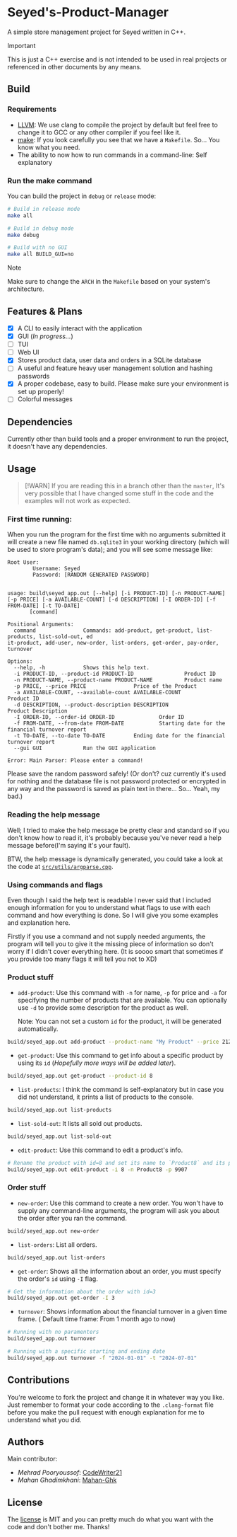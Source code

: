 Seyed's-Product-Manager
=======================
A simple store management project for Seyed written in C++.

> [!IMPORTANT]
> This is just a C++ exercise and is not intended to be used in real projects or referenced in other documents by any means.

Build
-----

### Requirements

+ [LLVM](https://clang.llvm.org/): We use clang to compile the project by default but
  feel free to change it to GCC or any other compiler if you feel like it.
+ [make](https://www.gnu.org/software/make/): If you look carefully you see that we have a `Makefile`.
  So... You know what you need.
+ The ability to now how to run commands in a command-line: Self explanatory

### Run the make command

You can build the project in `debug` or `release` mode:

```bash
# Build in release mode
make all

# Build in debug mode
make debug

# Build with no GUI
make all BUILD_GUI=no
```

> [!NOTE]
> Make sure to change the `ARCH` in the `Makefile` based on your system's architecture.

Features & Plans
----------------

+ [x] A CLI to easily interact with the application
+ [x] GUI (_In progress..._)
+ [ ] TUI
+ [ ] Web UI
+ [x] Stores product data, user data and orders in a SQLite database
+ [ ] A useful and feature heavy user management solution and hashing passwords
+ [x] A proper codebase, easy to build. Please make sure your environment is set up properly!
+ [ ] Colorful messages

Dependencies
------------

Currently other than build tools and a proper environment to run the project, it doesn't
have any dependencies.

Usage
-----

> [!WARN]
> If you are reading this in a branch other than the `master`, It's very possible that
> I have changed some stuff in the code and the examples will not work as expected.

### First time running:

When you run the program for the first time with no arguments submitted it will create
a new file named `db.sqlite3` in your working directory (which will be used to store 
program's data); and you will see some message like:
```
Root User:
        Username: Seyed
        Password: [RANDOM GENERATED PASSWORD]


usage: build\seyed_app.out [--help] [-i PRODUCT-ID] [-n PRODUCT-NAME] [-p PRICE] [-a AVAILABLE-COUNT] [-d DESCRIPTION] [-I ORDER-ID] [-f FROM-DATE] [-t TO-DATE]
       [command]

Positional Arguments:
  command               Commands: add-product, get-product, list-products, list-sold-out, ed
it-product, add-user, new-order, list-orders, get-order, pay-order, turnover

Options:
  --help, -h            Shows this help text.
  -i PRODUCT-ID, --product-id PRODUCT-ID                Product ID
  -n PRODUCT-NAME, --product-name PRODUCT-NAME          Product name
  -p PRICE, --price PRICE               Price of the Product
  -a AVAILABLE-COUNT, --available-count AVAILABLE-COUNT         Product ID
  -d DESCRIPTION, --product-description DESCRIPTION             Product Description
  -I ORDER-ID, --order-id ORDER-ID              Order ID
  -f FROM-DATE, --from-date FROM-DATE           Starting date for the financial turnover report
  -t TO-DATE, --to-date TO-DATE         Ending date for the financial turnover report
  --gui GUI             Run the GUI application

Error: Main Parser: Please enter a command!
```


Please save the random password safely! (Or don't? cuz currently it's used for nothing
and the database file is not password protected or encrypted in any way and the password
is saved as plain text in there... So... Yeah, my bad.)

### Reading the help message

Well; I tried to make the help message be pretty clear and standard so if you don't know
how to read it, it's probably because you've never read a help message before(I'm
saying it's your fault).

BTW, the help message is dynamically generated, you could take a look at the code at
[`src/utils/argparse.cpp`](./src/utils/argparse.cpp).

### Using commands and flags

Even though I said the help text is readable I never said that I included enough
information for you to understand what flags to use with each command and how everything
is done. So I will give you some examples and explanation here.

Firstly if you use a command and not supply needed arguments, the program will tell you
to give it the missing piece of information so don't worry if I didn't cover everything
here. (It is soooo smart that sometimes if you provide too many flags it will tell you
not to XD)

### Product stuff

+ `add-product`: Use this command with `-n` for name, `-p` for price and `-a` for
  specifying the number of products that are available. You can optionally use `-d` to
  provide some description for the product as well.

  Note: You can not set a custom `id` for the product, it will be generated automatically.
```bash
build/seyed_app.out add-product --product-name "My Product" --price 2121 --available-count 21 --product-description "In case you couldn't tell, I really like 21 8D"
```
+ `get-product`: Use this command to get info about a specific product by using its
  `id` (_Hopefully more ways will be added later_).
```bash
build/seyed_app.out get-product --product-id 8
```
+ `list-products`: I think the command is self-explanatory but in case you did not
  understand, it prints a list of products to the console.
```bash
build/seyed_app.out list-products
```
+ `list-sold-out`: It lists all sold out products.
```bash
build/seyed_app.out list-sold-out
```
+ `edit-product`: Use this command to edit a product's info.
```bash
# Rename the product with id=8 and set its name to `Product8` and its price to `9908`
build/seyed_app.out edit-product -i 8 -n Product8 -p 9907
```

### Order stuff

+ `new-order`: Use this command to create a new order. You won't have to supply any
  command-line arguments, the program will ask you about the order after you ran the
  command.
```bash
build/seyed_app.out new-order
```
+ `list-orders`: List all orders.
```bash
build/seyed_app.out list-orders
```
+ `get-order`: Shows all the information about an order, you must specify the order's
  `id` using `-I` flag.
```bash
# Get the information about the order with id=3
build/seyed_app.out get-order -I 3
```
+ `turnover`: Shows information about the financial turnover in a given time frame. (
  Default time frame: From 1 month ago to now)
```bash
# Running with no paramenters
build/seyed_app.out turnover

# Running with a specific starting and ending date
build/seyed_app.out turnover -f "2024-01-01" -t "2024-07-01"
```
  
Contributions
-------------

You're welcome to fork the project and change it in whatever way you like. Just remember
to format your code according to the `.clang-format` file before you make the
pull request with enough explanation for me to understand what you did.

Authors
-------

Main contributor:

+ *Mehrad Pooryoussof*: [CodeWriter21](https://GitHub.com/MPCodeWriter21/)
+ *Mahan Ghadimkhani*: [Mahan-Ghk](https://github.com/Mahan-Ghk)

License
-------

The [license](./LICENSE) is MIT and you can pretty much do what you want with the code and don't
bother me. Thanks!
